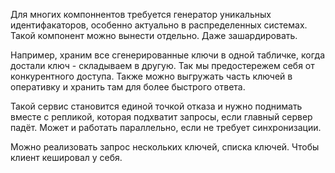 Для многих компоннентов требуется генератор уникальных идентифакаторов, особенно актуально в распределенных системах. Такой компонент можно вынести отдельно. Даже зашардировать.

Например, храним все сгенерированные ключи в одной табличке, когда достали ключ - складываем в другую. Так мы предостережем себя от конкурентного доступа. Также можно выгружать часть ключей в оперативку и хранить там для более быстрого ответа.

Такой сервис становится единой точкой отказа и нужно поднимать вместе с репликой, которая подхватит запросы, если главный сервер падёт. Может и работать параллельно, если не требует синхронизации.

Можно реализовать запрос нескольких ключей, списка ключей. Чтобы клиент кешировал у себя.